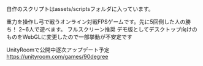 自作のスクリプトはassets/scriptsフォルダに入っています。

重力を操作し弓で戦うオンライン対戦FPSゲームです。先に5回倒した人の勝ち！
2~6人で遊べます。
フルスクリーン推奨
デモ版としてデスクトップ向けのものをWebGLに変更したので一部挙動が不安定です

UnityRoomで公開中逐次アップデート予定
https://unityroom.com/games/90degree
 
 
